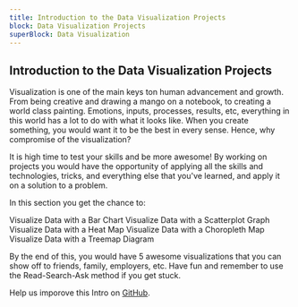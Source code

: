 ```yaml
---
title: Introduction to the Data Visualization Projects
block: Data Visualization Projects
superBlock: Data Visualization
---
```

## Introduction to the Data Visualization Projects

Visualization is one of the main keys ton human advancement and growth. From being creative and drawing a mango on a notebook, to creating a world class painting. Emotions, inputs, processes, results, etc, everything in this world has a lot to do with what it looks like. When you create something, you would want it to be the best in every sense. Hence, why compromise of the visualization?

It is high time to test your skills and be more awesome! By working on projects you would have the opportunity of applying all the skills and technologies, tricks, and everything else that you've learned, and apply it on a solution to a problem.

In this section you get the chance to:

Visualize Data with a Bar Chart
Visualize Data with a Scatterplot Graph
Visualize Data with a Heat Map
Visualize Data with a Choropleth Map
Visualize Data with a Treemap Diagram

By the end of this, you would have 5 awesome visualizations that you can show off to friends, family, employers, etc. Have fun and remember to use the Read-Search-Ask method if you get stuck.

Help us imporove this Intro on [GitHub](https://github.com/freeCodeCamp/learn/tree/master/src/introductions).
